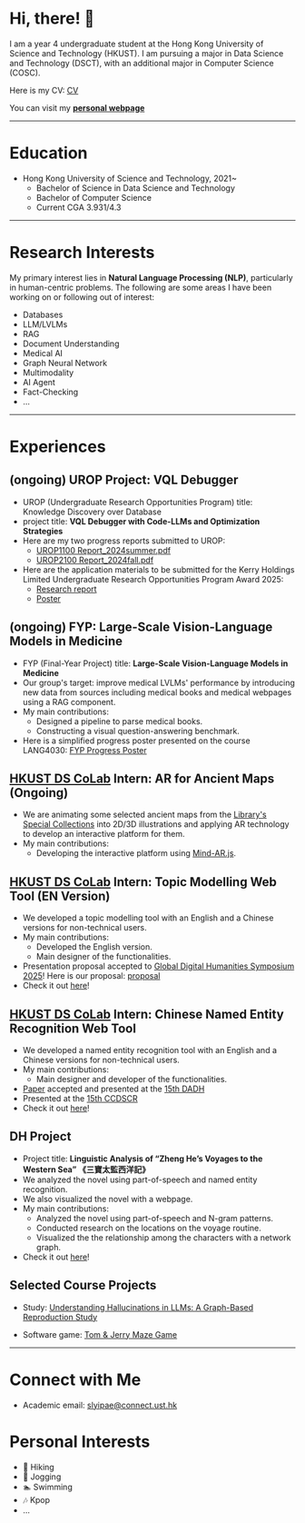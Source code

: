 # Hi, there! 👋

I am a year 4 undergraduate student at the Hong Kong University of Science and Technology (HKUST). I am pursuing a major in Data Science and Technology (DSCT), with an additional major in Computer Science (COSC).

Here is my CV: [CV](https://slyipae1.github.io/files/CV.pdf)

You can visit my [**personal webpage**](https://slyipae1.github.io/)

---

# Education
- Hong Kong University of Science and Technology, 2021~
  - Bachelor of Science in Data Science and Technology
  - Bachelor of Computer Science
  - Current CGA 3.931/4.3

---

# Research Interests
My primary interest lies in **Natural Language Processing (NLP)**, particularly in human-centric problems. The following are some areas I have been working on or following out of interest:
- Databases
- LLM/LVLMs
- RAG
- Document Understanding
- Medical AI 
- Graph Neural Network
- Multimodality
- AI Agent
- Fact-Checking
- ...

---

# Experiences
## (ongoing) UROP Project: VQL Debugger
- UROP (Undergraduate Research Opportunities Program) title: Knowledge Discovery over Database
- project title: **VQL Debugger with Code-LLMs and Optimization Strategies**
- Here are my two progress reports submitted to UROP:
    - [UROP1100 Report_2024summer.pdf](https://slyipae1.github.io/files/UROP1100_Report_2024summer.pdf)
    - [UROP2100 Report_2024fall.pdf](https://slyipae1.github.io/files/UROP2100_Report_2024fall.pdf)
- Here are the application materials to be submitted for the Kerry Holdings Limited Undergraduate Research Opportunities Program Award 2025:
  - [Research report](https://slyipae1.github.io/files/UROP_Award_Report.pdf)
  - [Poster](https://slyipae1.github.io/files/UROP_Award_Poster.PNG)

## (ongoing) FYP: Large-Scale Vision-Language Models in Medicine
- FYP (Final-Year Project) title: **Large-Scale Vision-Language Models in Medicine**
- Our group's target: improve medical LVLMs' performance by introducing new data from sources including medical books and medical webpages using a RAG component.
- My main contributions: 
  - Designed a pipeline to parse medical books.
  - Constructing a visual question-answering benchmark.
- Here is a simplified progress poster presented on the course LANG4030: [FYP Progress Poster](https://slyipae1.github.io/files/FYP_Progress_Poster.png)

## [HKUST DS CoLab](https://library.hkust.edu.hk/ds/ds-colab/) Intern: AR for Ancient Maps (Ongoing)
- We are animating some selected ancient maps from the [Library's Special Collections](https://lbezone.hkust.edu.hk/rse/) into 2D/3D illustrations and applying AR technology to develop an interactive platform for them.
- My main contributions: 
  - Developing the interactive platform using [Mind-AR.js](https://github.com/hiukim/mind-ar-js).


## [HKUST DS CoLab](https://library.hkust.edu.hk/ds/ds-colab/) Intern: Topic Modelling Web Tool (EN Version)
- We developed a topic modelling tool with an English and a Chinese versions for non-technical users.
- My main contributions:
  - Developed the English version.
  - Main designer of the functionalities.
- Presentation proposal accepted to [Global Digital Humanities Symposium 2025](https://msuglobaldh.org/)! Here is our proposal: [proposal](https://msuglobaldh.org/abstracts#yip-wang)
- Check it out [here](https://library.hkust.edu.hk/ds/project/p003/)!


## [HKUST DS CoLab](https://library.hkust.edu.hk/ds/ds-colab/) Intern: Chinese Named Entity Recognition Web Tool
- We developed a named entity recognition tool with an English and a Chinese versions for non-technical users.
- My main contributions:
  - Main designer and developer of the functionalities.
- [Paper](http://slyip.github.io/files/DADH2024_paper_HKUST_FINAL_20241024.pdf) accepted and presented at the [15th DADH](https://sites.google.com/view/dadh2024/)
- Presented at the [15th CCDSCR](https://www.hkpl.gov.hk/tc/extension-activities/ccdscr2024/main-page.html)
- Check it out [here](https://library.hkust.edu.hk/ds/project/p001/)!


## DH Project
- Project title: **Linguistic Analysis of “Zheng He’s Voyages to the Western Sea” 《三寶太監西洋記》**
- We analyzed the novel using part-of-speech and named entity recognition. 
- We also visualized the novel with a webpage. 
- My main contributions:
  - Analyzed the novel using part-of-speech and N-gram patterns.
  - Conducted research on the locations on the voyage routine.
  - Visualized the the relationship among the characters with a network graph.
- Check it out [here](https://digitalhumanities.hkust.edu.hk/sanbao-zhenghe-voyages/)!

## Selected Course Projects
- Study: [Understanding Hallucinations in LLMs: A Graph-Based Reproduction Study](https://github.com/slyipae1/COMP4222-Course-Project)

- Software game: [Tom & Jerry Maze Game](https://github.com/charlieop/Comp3111F23G05)

---

# Connect with Me
- Academic email: slyipae@connect.ust.hk

# Personal Interests
- 🥾 Hiking
- 🏃 Jogging
- 🏊 Swimming
- 🎶 Kpop
- ...